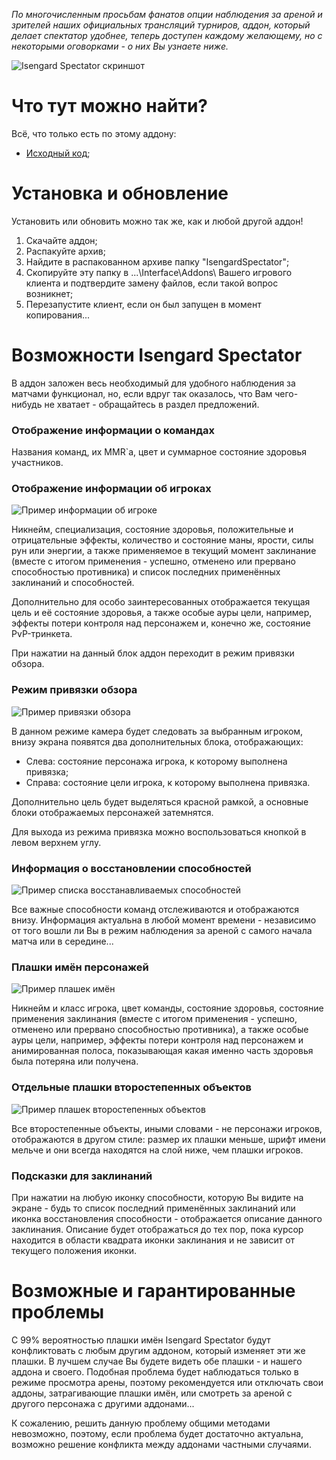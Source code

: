 *По многочисленным просьбам фанатов опции наблюдения за ареной и зрителей наших официальных трансляций турниров, аддон, который делает спектатор удобнее, теперь доступен каждому желающему, но с некоторыми оговорками - о них Вы узнаете ниже.*

![Isengard Spectator скриншот](http://sharex.lotedve.me/img/2017-03-16_20-47-50_5grVs.jpg)

# Что тут можно найти? #
Всё, что только есть по этому аддону:

* [Исходный код](https://bitbucket.org/loTEDve/ezspectator/src);

# Установка и обновление #
Установить или обновить можно так же, как и любой другой аддон!

1. Скачайте аддон;
1. Распакуйте архив;
1. Найдите в распакованном архиве папку "IsengardSpectator";
1. Скопируйте эту папку в ...\Interface\Addons\ Вашего игрового клиента и подтвердите замену файлов, если такой вопрос возникнет;
1. Перезапустите клиент, если он был запущен в момент копирования...

# Возможности Isengard Spectator #

В аддон заложен весь необходимый для удобного наблюдения за матчами функционал, но, если вдруг так оказалось, что Вам чего-нибудь не хватает - обращайтесь в раздел предложений.

### Отображение информации о командах ###
Названия команд, их MMR`а, цвет и суммарное состояние здоровья участников.

### Отображение информации об игроках ###
![Пример информации об игроке](http://sharex.lotedve.me/img/2017-03-16_20-30-36_6A9J8.gif)

Никнейм, специализация, состояние здоровья, положительные и отрицательные эффекты, количество и состояние маны, ярости, силы рун или энергии, а также применяемое в текущий момент заклинание (вместе с итогом применения - успешно, отменено или прервано способностью противника) и список последних применённых заклинаний и способностей.

Дополнительно для особо заинтересованных отображается текущая цель и её состояние здоровья, а также особые ауры цели, например, эффекты потери контроля над персонажем и, конечно же, состояние PvP-тринкета.

При нажатии на данный блок аддон переходит в режим привязки обзора.

### Режим привязки обзора ###
![Пример привязки обзора](http://sharex.lotedve.me/img/2017-03-16_20-34-22_ByrN8.png)

В данном режиме камера будет следовать за выбранным игроком, внизу экрана появятся два дополнительных блока, отображающих:

* Слева: состояние персонажа игрока, к которому выполнена привязка;
* Справа: состояние цели игрока, к которому выполнена привязка.

Дополнительно цель будет выделяться красной рамкой, а основные блоки отображаемых персонажей затемнятся.

Для выхода из режима привязка можно воспользоваться кнопкой в левом верхнем углу.

### Информация о восстановлении способностей ###
![Пример списка восстанавливаемых способностей](http://sharex.lotedve.me/img/2017-03-16_20-32-02_n949Y.gif)

Все важные способности команд отслеживаются и отображаются внизу. Информация актуальна в любой момент времени - независимо от того вошли ли Вы в режим наблюдения за ареной с самого начала матча или в середине...

### Плашки имён персонажей ###
![Пример плашек имён](http://sharex.lotedve.me/img/2017-03-16_20-35-27_aZAOf.gif)

Никнейм и класс игрока, цвет команды, состояние здоровья, состояние применения заклинания (вместе с итогом применения - успешно, отменено или прервано способностью противника), а также особые ауры цели, например, эффекты потери контроля над персонажем и анимированная полоса, показывающая какая именно часть здоровья была потеряна или получена.

### Отдельные плашки второстепенных объектов ###
![Пример плашек второстепенных объектов](http://sharex.lotedve.me/img/2017-03-16_20-33-26_R8jIl.png)

Все второстепенные объекты, иными словами - не персонажи игроков, отображаются в другом стиле: размер их плашки меньше, шрифт имени мельче и они всегда находятся на слой ниже, чем плашки игроков.

### Подсказки для заклинаний ###
При нажатии на любую иконку способности, которую Вы видите на экране - будь то список последний применённых заклинаний или иконка восстановления способности - отображается описание данного заклинания. Описание будет отображаться до тех пор, пока курсор находится в области квадрата иконки заклинания и не зависит от текущего положения иконки.

# Возможные и гарантированные проблемы #
С 99% вероятностью плашки имён Isengard Spectator будут конфликтовать с любым другим аддоном, который изменяет эти же плашки. В лучшем случае Вы будете видеть обе плашки - и нашего аддона и своего. Подобная проблема будет наблюдаться только в режиме просмотра арены, поэтому рекомендуется или отключать свои аддоны, затрагивающие плашки имён, или смотреть за ареной с другого персонажа с другими аддонами...

К сожалению, решить данную проблему общими методами невозможно, поэтому, если проблема будет достаточно актуальна, возможно решение конфликта между аддонами частными случаями.
